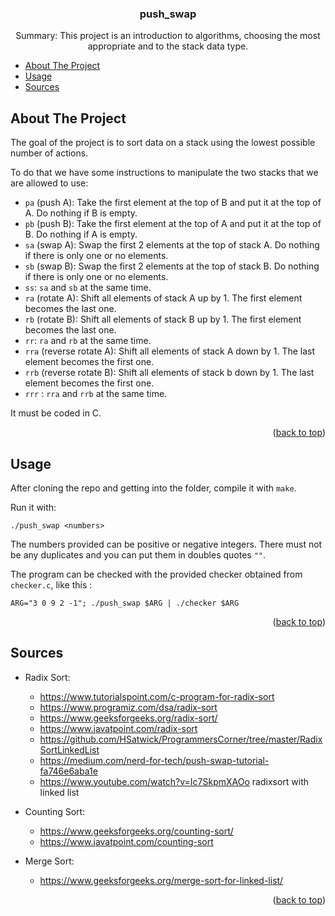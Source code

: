 
<a name="readme-top"></a>

<!-- PROJECT SUMMARY -->
<div align="center">

<h3 align="center">push_swap</h3>

  <p align="center">
    Summary:
    This project is an introduction to algorithms, choosing the most appropriate and to the stack data type.
    <br>
  </p>
</div>

<!-- TABLE OF CONTENTS -->

- [About The Project](#about-the-project)
- [Usage](#usage)
- [Sources](#sources)

<!-- ABOUT THE PROJECT -->
## About The Project

The goal of the project is to sort data on a stack using the lowest possible number of actions.

To do that we have some instructions to manipulate the two stacks that we are allowed to use:
* ```pa``` (push A): Take the first element at the top of B and put it at the top of A. Do nothing if B is empty.
* ```pb``` (push B): Take the first element at the top of A and put it at the top of B. Do nothing if A is empty.
* ```sa``` (swap A): Swap the first 2 elements at the top of stack A. Do nothing if there is only one or no elements.
* ```sb``` (swap B): Swap the first 2 elements at the top of stack B. Do nothing if there is only one or no elements.
* ```ss```: ```sa``` and ```sb``` at the same time.
* ```ra``` (rotate A): Shift all elements of stack A up by 1. The first element becomes the last one.
* ```rb``` (rotate B): Shift all elements of stack B up by 1. The first element becomes the last one.
* ```rr```: ```ra``` and ```rb``` at the same time.
* ```rra``` (reverse rotate A): Shift all elements of stack A down by 1. The last element becomes the first one.
* ```rrb``` (reverse rotate B): Shift all elements of stack b down by 1. The last element becomes the first one.
* ```rrr``` : ```rra``` and ```rrb``` at the same time.

It must be coded in C.

<p align="right">(<a href="#readme-top">back to top</a>)</p>

<!-- USAGE -->
## Usage

After cloning the repo and getting into the folder, compile it with `make`.

Run it with:

```shell
./push_swap <numbers>
```

The numbers provided can be positive or negative integers. There must not be any duplicates and you can put them in doubles quotes `""`.

The program can be checked with the provided checker obtained from `checker.c`, like this :

```shell
ARG="3 0 9 2 -1"; ./push_swap $ARG | ./checker $ARG
```

<p align="right">(<a href="#readme-top">back to top</a>)</p>

<!-- SOURCES -->
## Sources

* Radix Sort:
  * https://www.tutorialspoint.com/c-program-for-radix-sort
  * https://www.programiz.com/dsa/radix-sort
  * https://www.geeksforgeeks.org/radix-sort/
  * https://www.javatpoint.com/radix-sort
  * https://github.com/HSatwick/ProgrammersCorner/tree/master/RadixSortLinkedList
  * https://medium.com/nerd-for-tech/push-swap-tutorial-fa746e6aba1e
  * https://www.youtube.com/watch?v=Ic7SkpmXAOo radixsort with linked list

* Counting Sort:
  * https://www.geeksforgeeks.org/counting-sort/
  * https://www.javatpoint.com/counting-sort

* Merge Sort:
  * https://www.geeksforgeeks.org/merge-sort-for-linked-list/

<p align="right">(<a href="#readme-top">back to top</a>)</p>
